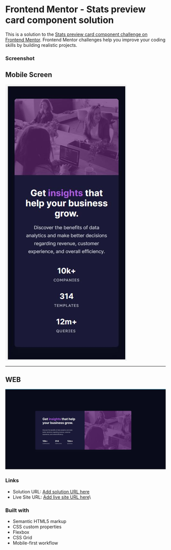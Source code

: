 # Frontend Mentor - Stats preview card component solution

This is a solution to the [Stats preview card component challenge on Frontend Mentor](https://www.frontendmentor.io/challenges/stats-preview-card-component-8JqbgoU62). Frontend Mentor challenges help you improve your coding skills by building realistic projects. 

### Screenshot
## Mobile Screen
![](./screenshot.jpg)

----------------------------------------------------------------

## WEB
![](./screenshot1.jpg)
### Links

- Solution URL: [Add solution URL here](https://your-solution-url.com)
- Live Site URL: [Add live site URL here](https://your-live-site-url.com)\
### Built with

- Semantic HTML5 markup
- CSS custom properties
- Flexbox
- CSS Grid
- Mobile-first workflow


